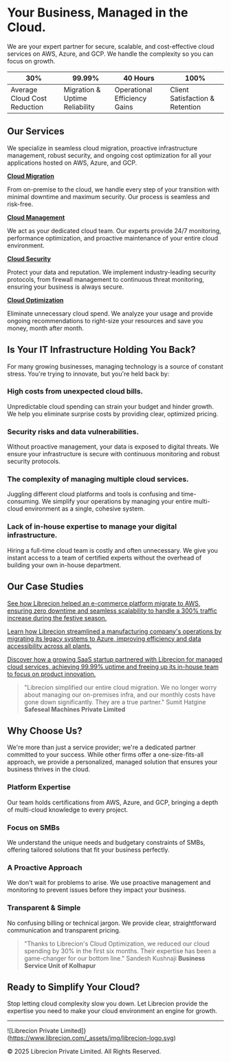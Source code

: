 # Your Business, Managed in the Cloud.

We are your expert partner for secure, scalable, and cost-effective cloud services on AWS, Azure, and GCP. We handle the complexity so you can focus on growth.

| 30%  | 99.99% | 40 Hours  | 100%  |
| -------- | ------- | ------- | ------- |
| Average Cloud Cost Reduction | Migration & Uptime Reliability | Operational Efficiency Gains | Client Satisfaction & Retention |

## Our Services

We specialize in seamless cloud migration, proactive infrastructure management, robust security, and ongoing cost optimization for all your applications hosted on AWS, Azure, and GCP.

[**Cloud Migration**](https://www.librecion.com/cloud-migration)

From on-premise to the cloud, we handle every step of your transition with minimal downtime and maximum security. Our process is seamless and risk-free.

[**Cloud Management**](https://www.librecion.com/cloud-management)

We act as your dedicated cloud team. Our experts provide 24/7 monitoring, performance optimization, and proactive maintenance of your entire cloud environment.

[**Cloud Security**](https://www.librecion.com/cloud-security)

Protect your data and reputation. We implement industry-leading security protocols, from firewall management to continuous threat monitoring, ensuring your business is always secure.

[**Cloud Optimization**](https://www.librecion.com/cloud-optimization)

Eliminate unnecessary cloud spend. We analyze your usage and provide ongoing recommendations to right-size your resources and save you money, month after month.

## Is Your IT Infrastructure Holding You Back?

For many growing businesses, managing technology is a source of constant stress. You're trying to innovate, but you're held back by:

### High costs from unexpected cloud bills.

Unpredictable cloud spending can strain your budget and hinder growth. We help you eliminate surprise costs by providing clear, optimized pricing.

### Security risks and data vulnerabilities.

Without proactive management, your data is exposed to digital threats. We ensure your infrastructure is secure with continuous monitoring and robust security protocols.

### The complexity of managing multiple cloud services.

Juggling different cloud platforms and tools is confusing and time-consuming. We simplify your operations by managing your entire multi-cloud environment as a single, cohesive system.

### Lack of in-house expertise to manage your digital infrastructure.

Hiring a full-time cloud team is costly and often unnecessary. We give you instant access to a team of certified experts without the overhead of building your own in-house department.

## Our Case Studies

[See how Librecion helped an e-commerce platform migrate to AWS, ensuring zero downtime and seamless scalability to handle a 300% traffic increase during the festive season.](https://www.librecion.com/contact-us)

[Learn how Librecion streamlined a manufacturing company's operations by migrating its legacy systems to Azure, improving efficiency and data accessibility across all plants.](https://www.librecion.com/contact-us)

[Discover how a growing SaaS startup partnered with Librecion for managed cloud services, achieving 99.99% uptime and freeing up its in-house team to focus on product innovation.](https://www.librecion.com/contact-us)

> "Librecion simplified our entire cloud migration. We no longer worry about managing our on-premises infra, and our monthly costs have gone down significantly. They are a true partner."
Sumit Hatgine
**Safeseal Machines Private Limited**

## Why Choose Us?

We're more than just a service provider; we're a dedicated partner committed to your success. While other firms offer a one-size-fits-all approach, we provide a personalized, managed solution that ensures your business thrives in the cloud.

### Platform Expertise

Our team holds certifications from AWS, Azure, and GCP, bringing a depth of multi-cloud knowledge to every project.

### Focus on SMBs

We understand the unique needs and budgetary constraints of SMBs, offering tailored solutions that fit your business perfectly.

### A Proactive Approach

We don't wait for problems to arise. We use proactive management and monitoring to prevent issues before they impact your business.

### Transparent & Simple

No confusing billing or technical jargon. We provide clear, straightforward communication and transparent pricing.

> "Thanks to Librecion's Cloud Optimization, we reduced our cloud spending by 30% in the first six months. Their expertise has been a game-changer for our bottom line."
Sandesh Kushnaji
**Business Service Unit of Kolhapur**

## Ready to Simplify Your Cloud?

Stop letting cloud complexity slow you down. Let Librecion provide the expertise you need to make your cloud environment an engine for growth.

---

![Librecion Private Limited]}(https://www.librecion.com/_assets/img/librecion-logo.svg)

© 2025 Librecion Private Limited. All Rights Reserved.
